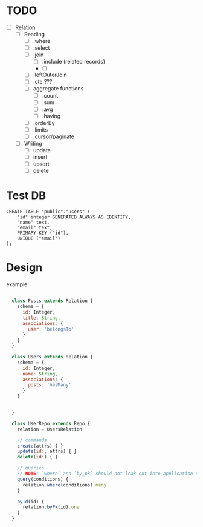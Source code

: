 # TODO

- [ ] Relation
  - [ ] Reading
    - [ ] .where
    - [ ] .select
    - [ ] .join
      - [ ] .include (related records)
      - [ ]
    - [ ] .leftOuterJoin
    - [ ] .cte ???
    - [ ] aggregate functions
      - [ ] .count
      - [ ] .sum
      - [ ] .avg
      - [ ] .having
    - [ ] .orderBy
    - [ ] .limits
    - [ ] .cursor/paginate
  - [ ] Writing
    - [ ] update
    - [ ] insert
    - [ ] upsert
    - [ ] delete

# Test DB

```
CREATE TABLE "public"."users" (
    "id" integer GENERATED ALWAYS AS IDENTITY,
    "name" text,
    "email" text,
    PRIMARY KEY ("id"),
    UNIQUE ("email")
);
```

# Design

example:

```js

  class Posts extends Relation {
    schema = {
      id: Integer,
      title: String,
      associations: {
        user: 'belongsTo'
      }
    }
  }

  class Users extends Relation {
    schema = {
      id: Integer,
      name: String,
      associations: {
        posts: 'hasMany'
      }
    }


  }

  class UserRepo extends Repo {
    relation = UsersRelation

    // commands
    create(attrs) { }
    update(id:, attrs) { }
    delete(id:) { }

    // queries
    // NOTE: `where` and `by_pk` should not leak out into application domain layer
    query(conditions) {
      relation.where(conditions).many
    }

    byId(id) {
      relation.byPk(id).one
    }
  }
```
